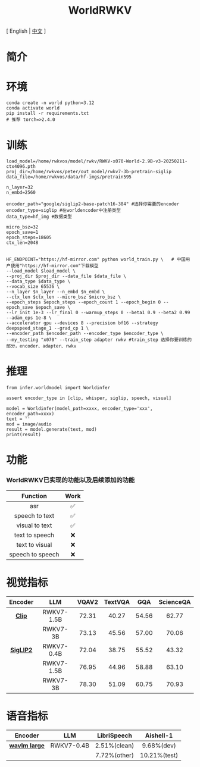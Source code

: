 
<h1 align="center">
  <p>WorldRWKV</p>
</h1>

\[ English | [中文](README_zh.md) \]
# 简介
# 环境
```
conda create -n world python=3.12
conda activate world
pip install -r requirements.txt
# 推荐 torch=>2.4.0
```
# 训练
```
load_model=/home/rwkvos/model/rwkv/RWKV-x070-World-2.9B-v3-20250211-ctx4096.pth
proj_dir=/home/rwkvos/peter/out_model/rwkv7-3b-pretrain-siglip
data_file=/home/rwkvos/data/hf-imgs/pretrain595

n_layer=32
n_embd=2560

encoder_path="google/siglip2-base-patch16-384" #选择你需要的encoder
encoder_type=siglip #在worldencoder中注册类型
data_type=hf_img #数据类型

micro_bsz=32
epoch_save=1
epoch_steps=18605 
ctx_len=2048


HF_ENDPOINT="https://hf-mirror.com" python world_train.py \   # 中国用户使用"https://hf-mirror.com"下载模型
--load_model $load_model \
--proj_dir $proj_dir --data_file $data_file \
--data_type $data_type \
--vocab_size 65536 \
--n_layer $n_layer --n_embd $n_embd \
--ctx_len $ctx_len --micro_bsz $micro_bsz \
--epoch_steps $epoch_steps --epoch_count 1 --epoch_begin 0 --epoch_save $epoch_save \
--lr_init 1e-3 --lr_final 0 --warmup_steps 0 --beta1 0.9 --beta2 0.99 --adam_eps 1e-8 \
--accelerator gpu --devices 8 --precision bf16 --strategy deepspeed_stage_1 --grad_cp 1 \
--encoder_path $encoder_path --encoder_type $encoder_type \
--my_testing "x070" --train_step adapter rwkv #train_step 选择你要训练的部分，encoder、adapter、rwkv
```

# 推理
```
from infer.worldmodel import Worldinfer

assert encoder_type in [clip, whisper, siglip, speech, visual]

model = Worldinfer(model_path=xxxx, encoder_type='xxx', encoder_path=xxxx)
text = ''
mod = image/audio
result = model.generate(text, mod)
print(result)
```
# 功能
### WorldRWKV已实现的功能以及后续添加的功能
| Function      | Work |
|:--------------:|:-----------:|
| asr            | ✅          |
| speech to text | ✅          |
| visual to text | ✅          |
| text to speech | ❌          |
| text to visual | ❌          |
|speech to speech| ❌          |


# 视觉指标

| **Encoder** | **LLM** | **VQAV2** | **TextVQA** | **GQA** | **ScienceQA** |
|:--------------:|:--------------:|:--------------:|:--------------:|:--------------:|:--------------:|
| [**Clip**](https://huggingface.co/openai/clip-vit-large-patch14-336)    | RWKV7-1.5B     | 72.31       | 40.27       | 54.56       |   62.77          |
|             | RWKV7-3B       | 73.13       | 45.56       | 57.00       | 70.06       |
| [**SigLIP2**](https://huggingface.co/google/siglip2-base-patch16-384) | RWKV7-0.4B     |    72.04     | 38.75       | 55.52       | 43.32       |
|             | RWKV7-1.5B     |     76.95    | 44.96       | 58.88       | 63.10       |
|             | RWKV7-3B       |     78.30     |   51.09          |   60.75          |     70.93        |

# 语音指标

| **Encoder** | **LLM** | **LibriSpeech** | **Aishell-1** |
|:--------------:|:--------------:|:--------------:|:--------------:|
|[**wavlm large**](https://huggingface.co/microsoft/wavlm-large) | RWKV7-0.4B | 2.51%(clean) | 9.68%(dev) |
|            |            | 7.72%(other) | 10.21%(test) |

